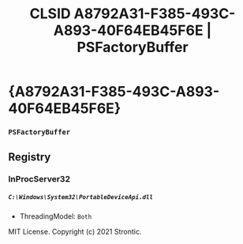 ﻿---
title: "CLSID A8792A31-F385-493C-A893-40F64EB45F6E | PSFactoryBuffer"
excerpt: What is COM-Object CLSID A8792A31-F385-493C-A893-40F64EB45F6E?
---

# {A8792A31-F385-493C-A893-40F64EB45F6E}

### `PSFactoryBuffer`

## Registry


### InProcServer32

##### `C:\Windows\System32\PortableDeviceApi.dll`
* ThreadingModel: `Both`

MIT License. Copyright (c) 2021 Strontic.


